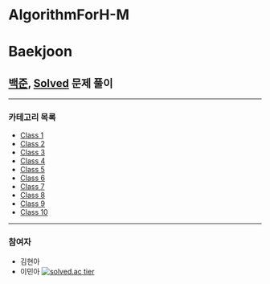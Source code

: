 # AlgorithmForH-M
# Baekjoon
## [백준](https://www.acmicpc.net/ "백준 홈페이지"), [Solved](https://solved.ac/ "sloved 홈페이지") 문제 풀이
****
### 카테고리 목록
- [Class 1](https://solved.ac/search?query=in_class:1 "Class1")
- [Class 2](https://solved.ac/search?query=in_class:2 "Class2")
- [Class 3](https://solved.ac/search?query=in_class:3 "Class3")
- [Class 4](https://solved.ac/search?query=in_class:4 "Class4")
- [Class 5](https://solved.ac/search?query=in_class:5 "Class5")
- [Class 6](https://solved.ac/search?query=in_class:6 "Class6")
- [Class 7](https://solved.ac/search?query=in_class:7 "Class7")
- [Class 8](https://solved.ac/search?query=in_class:8 "Class8")
- [Class 9](https://solved.ac/search?query=in_class:9 "Class9")
- [Class 10](https://solved.ac/search?query=in_class:10 "Class10")

****
### 참여자
- 김현아 
- 이민아 [![solved.ac tier](http://mazassumnida.wtf/api/generate_badge?boj={mina1505})](https://solved.ac/{mina1505})

